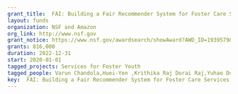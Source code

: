 ```yaml
---
grant_title:  FAI: Building a Fair Recommender System for Foster Care Services within the Constraints of a Sociotechnical System
layout: funds
organization: NSF and Amazon
org_link: http://www.nsf.gov
grant_notice: https://www.nsf.gov/awardsearch/showAward?AWD_ID=1939579&HistoricalAwards=false
grants: 816,000
duration: 2022-12-31
start: 2020-01-01
tagged_projects: Services for Foster Youth
tagged_people: Varun Chandola,Huei-Yen ,Krithika Raj Dorai Raj,Yuhao Du,Yanbo Guo,Seventy Hall,Jacqueline Hannan,Prakshal Jain,Isys Johnson,Kenneth Joseph,Hope Kara,Atri Rudra,Melanie Sage,Hannah Wilcox,Connor Wurst,Jason Yan,<a href = 'kennyjoseph.github.io' target='_blank'>Kenneth Joseph</a>&nbsp;(<i>Principal Investigator</i>)
key:  FAI: Building a Fair Recommender System for Foster Care Services within the Constraints of a Sociotechnical System
---
```


